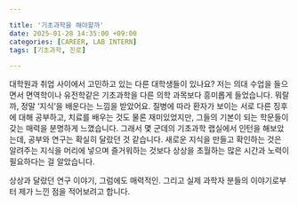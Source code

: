```yaml
---

title: '기초과학을 해야할까'
date: 2025-01-28 14:35:00 +09:00
categories: [CAREER, LAB INTERN]
tags: [기초과학, 진로]

---
```


대학원과 취업 사이에서 고민하고 있는 다른 대학생들이 있나요? 저는 의대 수업을 들으면서 면역학이나 유전학같은 기초과학을 다른 의학 과목보다 흥미롭게 들었습니다. 뭐랄까, 정말 ‘지식’을 배운다는 느낌을 받았어요. 질병에 따라 환자가 보이는 서로 다른 징후에 대해 공부하고, 치료를 배우는 것도 물론 재미있었지만, 그들의 기본이 되는 학문들이 갖는 매력을 분명하게 느꼈습니다. 그래서 몇 군데의 기초과학 랩실에서 인턴을 해보았는데, 공부와 연구는 확실히 달랐던 것 같습니다. 새로운 지식을 만들고 확인하는 것은 알려주는 지식을 머리에 넣으며 즐거워하는 것보다 상상을 초월하는 많은 시간과 노력이 필요하다는 걸 알았습니다.

상상과 달랐던 연구 이야기, 그럼에도 매력적인. 
그리고 실제 과학자 분들의 이야기로부터 제가 느낀 점을 적어보려고 합니다.
